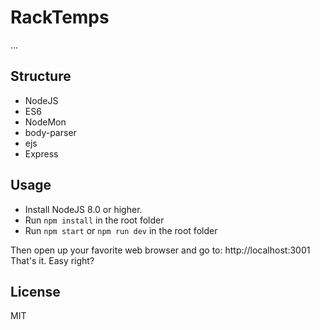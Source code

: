 # RackTemps

...

## Structure
- NodeJS
- ES6
- NodeMon
- body-parser
- ejs
- Express

## Usage
- Install NodeJS 8.0 or higher.
- Run `npm install` in the root folder
- Run `npm start` or `npm run dev` in the root folder

Then open up your favorite web browser and go to: http://localhost:3001
That's it. Easy right?

## License

MIT
